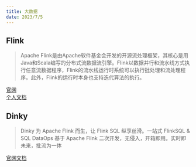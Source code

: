 ```yaml
---
title: 大数据
date: 2023/7/5
---
```


## Flink

> Apache Flink是由Apache软件基金会开发的开源流处理框架，其核心是用Java和Scala编写的分布式流数据流引擎。Flink以数据并行和流水线方式执行任意流数据程序，Flink的流水线运行时系统可以执行批处理和流处理程序。此外，Flink的运行时本身也支持迭代算法的执行。

[官网](https://flink.apache.org/zh/) <br>
[个人文档](https://blob.xingenhi.cn/docs/big_data/Flink.html) <br>

## Dinky

> Dinky 为 Apache Flink 而生，让 Flink SQL 纵享丝滑。一站式 FlinkSQL & SQL DataOps 基于 Apache Flink 二次开发，无侵入，开箱即用。实时即未来，批流为一体

[官网文档](http://www.dlink.top/) <br>